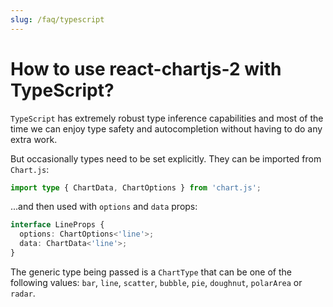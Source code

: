 ```yaml
---
slug: /faq/typescript
---
```


# How to use react-chartjs-2 with TypeScript?

`TypeScript` has extremely robust type inference capabilities and most of the time
we can enjoy type safety and autocompletion without having to do any extra work.

But occasionally types need to be set explicitly. They can be imported from `Chart.js`:

```typescript
import type { ChartData, ChartOptions } from 'chart.js';
```

...and then used with `options` and `data` props:

```typescript
interface LineProps {
  options: ChartOptions<'line'>;
  data: ChartData<'line'>;
}
```

The generic type being passed is a `ChartType` that can be one of the following values:
`bar`, `line`, `scatter`, `bubble`, `pie`, `doughnut`, `polarArea` or `radar`.
